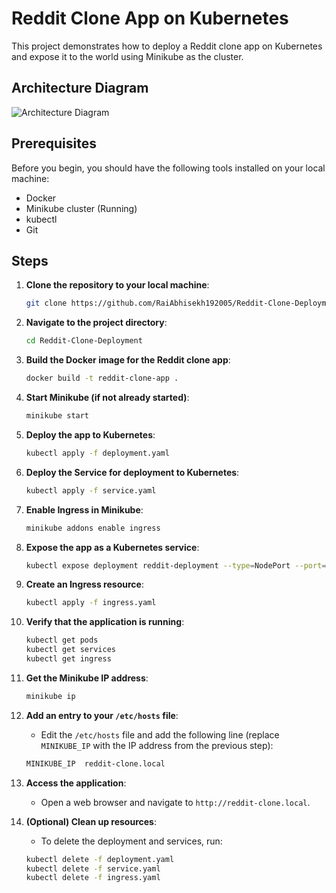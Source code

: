 # Reddit Clone App on Kubernetes

This project demonstrates how to deploy a Reddit clone app on Kubernetes and expose it to the world using Minikube as the cluster.

## Architecture Diagram
![Architecture Diagram](https://github.com/user-attachments/assets/cfd4b014-4171-46c5-ae8d-53dc44f32d8b)

## Prerequisites
Before you begin, you should have the following tools installed on your local machine:

- Docker
- Minikube cluster (Running)
- kubectl
- Git

## Steps

1. **Clone the repository to your local machine**:
    ```sh
    git clone https://github.com/RaiAbhisekh192005/Reddit-Clone-Deployment.git
    ```

2. **Navigate to the project directory**:
    ```sh
    cd Reddit-Clone-Deployment
    ```

3. **Build the Docker image for the Reddit clone app**:
    ```sh
    docker build -t reddit-clone-app .
    ```

4. **Start Minikube (if not already started)**:
    ```sh
    minikube start
    ```

5. **Deploy the app to Kubernetes**:
    ```sh
    kubectl apply -f deployment.yaml
    ```

6. **Deploy the Service for deployment to Kubernetes**:
    ```sh
    kubectl apply -f service.yaml
    ```

7. **Enable Ingress in Minikube**:
    ```sh
    minikube addons enable ingress
    ```

8. **Expose the app as a Kubernetes service**:
    ```sh
    kubectl expose deployment reddit-deployment --type=NodePort --port=5000
    ```

9. **Create an Ingress resource**:
    ```sh
    kubectl apply -f ingress.yaml
    ```

10. **Verify that the application is running**:
    ```sh
    kubectl get pods
    kubectl get services
    kubectl get ingress
    ```

11. **Get the Minikube IP address**:
    ```sh
    minikube ip
    ```

12. **Add an entry to your `/etc/hosts` file**:
    - Edit the `/etc/hosts` file and add the following line (replace `MINIKUBE_IP` with the IP address from the previous step):
    ```sh
    MINIKUBE_IP  reddit-clone.local
    ```

13. **Access the application**:
    - Open a web browser and navigate to `http://reddit-clone.local`.

14. **(Optional) Clean up resources**:
    - To delete the deployment and services, run:
    ```sh
    kubectl delete -f deployment.yaml
    kubectl delete -f service.yaml
    kubectl delete -f ingress.yaml
    ```
